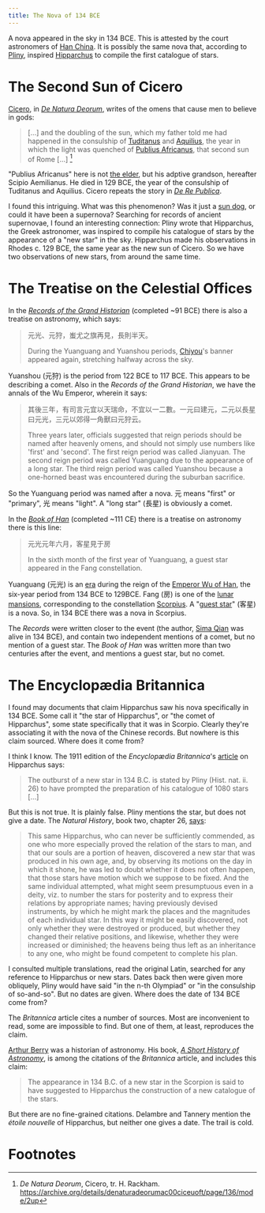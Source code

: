 ```yaml
---
title: The Nova of 134 BCE
---
```


A nova appeared in the sky in 134 BCE. This is attested by the court astronomers of [Han China][han]. It is possibly the same nova that, according to [Pliny], inspired [Hipparchus] to compile the first catalogue of stars.

[han]: https://en.wikipedia.org/wiki/Han_dynasty
[Pliny]: https://en.wikipedia.org/wiki/Pliny_the_Elder
[Hipparchus]: https://en.wikipedia.org/wiki/Hipparchus

# The Second Sun of Cicero

[Cicero], in [_De Natura Deorum_][denat], writes of the omens that cause men to believe in gods:

[Cicero]: https://en.wikipedia.org/wiki/Cicero
[denat]: https://en.wikipedia.org/wiki/De_Natura_Deorum

>[...] and the doubling of the sun, which my father told me had happened in the consulship of [Tuditanus][tud] and [Aquilius][aq], the year in which the light was quenched of [Publius Africanus][aem], that second sun of Rome [...] [^cic]

[tud]: https://en.wikipedia.org/wiki/Gaius_Sempronius_Tuditanus
[aq]: https://en.wikipedia.org/wiki/Manius_Aquillius_(129_BC)
[aem]: https://en.wikipedia.org/wiki/Scipio_Aemilianus

"Publius Africanus" here is not [the elder][afri], but his adptive grandson, hereafter Scipio Aemilianus. He died in 129 BCE, the year of the consulship of Tuditanus and Aquilius. Cicero repeats the story in [_De Re Publica_][dere].

[afri]: https://en.wikipedia.org/wiki/Scipio_Africanus
[dere]: https://en.wikipedia.org/wiki/De_re_publica

I found this intriguing. What was this phenomenon? Was it just a [sun dog][sundog], or could it have been a supernova? Searching for records of ancient supernovae, I found an interesting connection: Pliny wrote that Hipparchus, the Greek astronomer, was inspired to compile his catalogue of stars by the appearance of a "new star" in the sky. Hipparchus made his observations in Rhodes c. 129 BCE, the same year as the new sun of Cicero. So we have two observations of new stars, from around the same time.

[sundog]: https://en.wikipedia.org/wiki/Sun_dog

# The Treatise on the Celestial Offices

In the [_Records of the Grand Historian_][shiji] (completed ~91 BCE) there is also a treatise on astronomy, which says:

[shiji]: https://en.wikipedia.org/wiki/Shiji

> 元光、元狩，蚩尤之旗再見，長則半天。
>
> During the Yuanguang and Yuanshou periods, [Chiyou]'s banner appeared again, stretching halfway across the sky.

[Chiyou]: https://en.wikipedia.org/wiki/Chiyou

Yuanshou (元狩) is the period from 122 BCE to 117 BCE. This appears to be describing a comet. Also in the _Records of the Grand Historian_, we have the annals of the Wu Emperor, wherein it says:

> 其後三年，有司言元宜以天瑞命，不宜以一二數。一元曰建元，二元以長星曰元光，三元以郊得一角獸曰元狩云。
>
> Three years later, officials suggested that reign periods should be named after heavenly omens, and should not simply use numbers like 'first' and 'second'. The first reign period was called Jianyuan. The second reign period was called Yuanguang due to the appearance of a long star. The third reign period was called Yuanshou because a one-horned beast was encountered during the suburban sacrifice.

So the Yuanguang period was named after a nova. 元 means "first" or "primary", 光 means "light". A "long star" (長星) is obviously a comet.

In the [_Book of Han_][hanbuk] (completed ~111 CE) there is a treatise on astronomy there is this line:

[hanbuk]: https://en.wikipedia.org/wiki/Book_of_Han

> 元光元年六月，客星見于房
>
> In the sixth month of the first year of Yuanguang, a guest star appeared in the Fang constellation.

Yuanguang (元光) is an [era] during the reign of the [Emperor Wu of Han][wu], the six-year period from 134 BCE to 129BCE. Fang (房) is one of the [lunar mansions][mansion], corresponding to the constellation [Scorpius]. A "[guest star][guest]" (客星) is a nova. So, in 134 BCE there was a nova in Scorpius.

[era]: https://en.wikipedia.org/wiki/List_of_Chinese_era_names
[wu]: https://en.wikipedia.org/wiki/Emperor_Wu_of_Han
[mansion]: https://en.wikipedia.org/wiki/Twenty-Eight_Mansions
[Scorpius]: https://en.wikipedia.org/wiki/Scorpius
[guest]: https://en.wikipedia.org/wiki/Guest_star_(astronomy)

The _Records_ were written closer to the event (the author, [Sima Qian][sima] was alive in 134 BCE), and contain two independent mentions of a comet, but no mention of a guest star. The _Book of Han_ was written more than two centuries after the event, and mentions a guest star, but no comet.

[sima]: https://en.wikipedia.org/wiki/Sima_Qian

# The Encyclopædia Britannica

I found may documents that claim Hipparchus saw his nova specifically in 134 BCE. Some call it "the star of Hipparchus", or "the comet of Hipparchus", some state specifically that it was in Scorpio. Clearly they're associating it with the nova of the Chinese records. But nowhere is this claim sourced. Where does it come from?

I think I know. The 1911 edition of the _Encyclopædia Britannica_'s [article][ebh] on Hipparchus says:

[ebh]: https://en.wikisource.org/wiki/1911_Encyclop%C3%A6dia_Britannica/Hipparchus

> The outburst of a new star in 134 B.C. is stated by Pliny (Hist. nat. ii. 26) to have prompted the preparation of his catalogue of 1080 stars [...]

But this is not true. It is plainly false. Pliny mentions the star, but does not give a date. The _Natural History_, book two, chapter 26, [says][nat26]:

[nat26]: https://www.gutenberg.org/cache/epub/57493/pg57493-images.html#BOOK_II_CHAP_24

> This same Hipparchus, who can never be sufficiently commended, as one who more especially proved the relation of the stars to man, and that our souls are a portion of heaven, discovered a new star that was produced in his own age, and, by observing its motions on the day in which it shone, he was led to doubt whether it does not often happen, that those stars have motion which we suppose to be fixed. And the same individual attempted, what might seem presumptuous even in a deity, viz. to number the stars for posterity and to express their relations by appropriate names; having previously devised instruments, by which he might mark the places and the magnitudes of each individual star. In this way it might be easily discovered, not only whether they were destroyed or produced, but whether they changed their relative positions, and likewise, whether they were increased or diminished; the heavens being thus left as an inheritance to any one, who might be found competent to complete his plan.

I consulted multiple translations, read the original Latin, searched for any reference to Hipparchus or new stars. Dates back then were given more obliquely, Pliny would have said "in the n-th Olympiad" or "in the consulship of so-and-so". But no dates are given. Where does the date of 134 BCE come from?

The _Britannica_ article cites a number of sources. Most are inconvenient to read, some are impossible to find. But one of them, at least, reproduces the claim.

[Arthur Berry][berry] was a historian of astronomy. His book, [_A Short History of Astronomy_][short], is among the citations of the _Britannica_ article, and includes this claim:

[berry]: https://www.jstor.org/stable/225698
[short]: https://www.gutenberg.org/files/59212/59212-h/59212-h.htm

> The appearance in 134 B.C. of a new star in the Scorpion is said to have suggested to Hipparchus the construction of a new catalogue of the stars.

But there are no fine-grained citations. Delambre and Tannery mention the _étoile nouvelle_ of Hipparchus, but neither one gives a date. The trail is cold.

# Footnotes

[^cic]: _De Natura Deorum_, Cicero, tr. H. Rackham. <https://archive.org/details/denaturadeorumac00ciceuoft/page/136/mode/2up>
